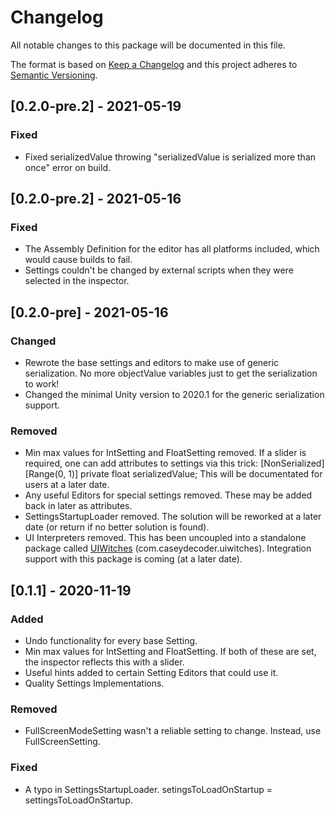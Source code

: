 # Changelog
All notable changes to this package will be documented in this file.

The format is based on [Keep a Changelog](http://keepachangelog.com/en/1.0.0/)
and this project adheres to [Semantic Versioning](http://semver.org/spec/v2.0.0.html).

## [0.2.0-pre.2] - 2021-05-19
### Fixed
- Fixed serializedValue throwing "serializedValue is serialized more than once" error on build.

## [0.2.0-pre.2] - 2021-05-16
### Fixed
- The Assembly Definition for the editor has all platforms included, which would cause builds to fail.
- Settings couldn't be changed by external scripts when they were selected in the inspector.

## [0.2.0-pre] - 2021-05-16
### Changed
- Rewrote the base settings and editors to make use of generic serialization. No more objectValue variables just to get the serialization to work!
- Changed the minimal Unity version to 2020.1 for the generic serialization support.

### Removed
- Min max values for IntSetting and FloatSetting removed. If a slider is required, one can add attributes to settings via this trick: [NonSerialized] [Range(0, 1)] private float serializedValue; This will be documentated for users at a later date.
- Any useful Editors for special settings removed. These may be added back in later as attributes.
- SettingsStartupLoader removed. The solution will be reworked at a later date (or return if no better solution is found).
- UI Interpreters removed. This has been uncoupled into a standalone package called [UIWitches](https://github.com/Casey-Hofland/UIWitches) (com.caseydecoder.uiwitches). Integration support with this package is coming (at a later date).

## [0.1.1] - 2020-11-19
### Added
- Undo functionality for every base Setting.
- Min max values for IntSetting and FloatSetting. If both of these are set, the inspector reflects this with a slider.
- Useful hints added to certain Setting Editors that could use it.
- Quality Settings Implementations.

### Removed
- FullScreenModeSetting wasn't a reliable setting to change. Instead, use FullScreenSetting.

### Fixed
- A typo in SettingsStartupLoader. setingsToLoadOnStartup = settingsToLoadOnStartup.